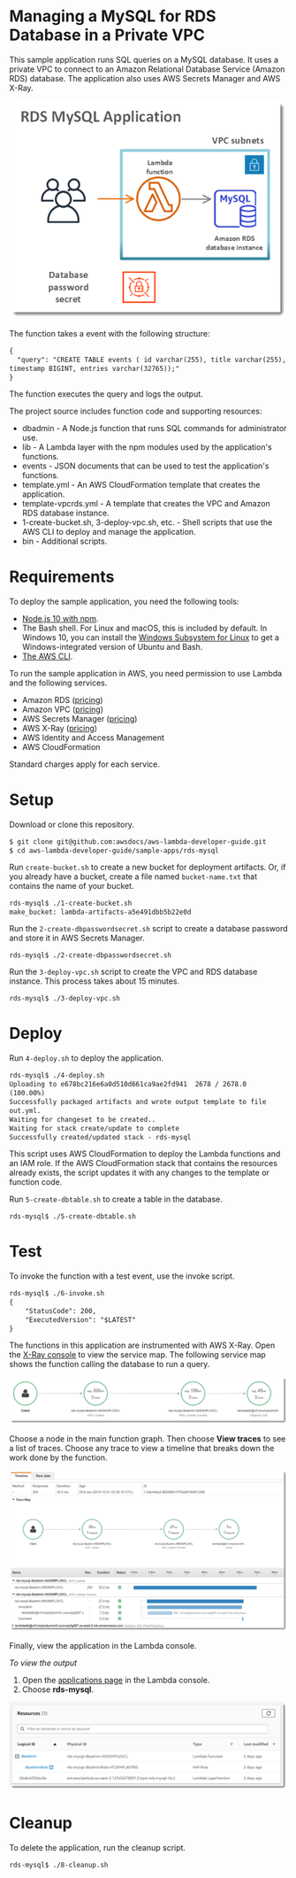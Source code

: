 # Managing a MySQL for RDS Database in a Private VPC

This sample application runs SQL queries on a MySQL database. It uses a private VPC to connect to an Amazon Relational Database Service (Amazon RDS) database. The application also uses AWS Secrets Manager and AWS X-Ray.

![Architecture](/sample-apps/rds-mysql/images/sample-rdsmysql.png)

The function takes a event with the following structure:

```
{
  "query": "CREATE TABLE events ( id varchar(255), title varchar(255), timestamp BIGINT, entries varchar(32765));"
}
```

The function executes the query and logs the output.

The project source includes function code and supporting resources:

- dbadmin - A Node.js function that runs SQL commands for administrator use.
- lib - A Lambda layer with the npm modules used by the application's functions.
- events - JSON documents that can be used to test the application's functions.
- template.yml - An AWS CloudFormation template that creates the application.
- template-vpcrds.yml - A template that creates the VPC and Amazon RDS database instance.
- 1-create-bucket.sh, 3-deploy-vpc.sh, etc. - Shell scripts that use the AWS CLI to deploy and manage the application.
- bin - Additional scripts. 

# Requirements

To deploy the sample application, you need the following tools:

- [Node.js 10 with npm](https://nodejs.org/en/download/releases/).
- The Bash shell. For Linux and macOS, this is included by default. In Windows 10, you can install the [Windows Subsystem for Linux](https://docs.microsoft.com/en-us/windows/wsl/install-win10) to get a Windows-integrated version of Ubuntu and Bash.
- [The AWS CLI](https://docs.aws.amazon.com/cli/latest/userguide/cli-chap-install.html).

To run the sample application in AWS, you need permission to use Lambda and the following services.

- Amazon RDS ([pricing](https://aws.amazon.com/rds/pricing/))
- Amazon VPC ([pricing](https://aws.amazon.com/vpc/pricing/))
- AWS Secrets Manager ([pricing](https://aws.amazon.com/secrets-manager/pricing/))
- AWS X-Ray ([pricing](https://aws.amazon.com/xray/pricing/))
- AWS Identity and Access Management
- AWS CloudFormation

Standard charges apply for each service.

# Setup

Download or clone this repository.

    $ git clone git@github.com:awsdocs/aws-lambda-developer-guide.git
    $ cd aws-lambda-developer-guide/sample-apps/rds-mysql

Run `create-bucket.sh` to create a new bucket for deployment artifacts. Or, if you already have a bucket, create a file named `bucket-name.txt` that contains the name of your bucket.

    rds-mysql$ ./1-create-bucket.sh
    make_bucket: lambda-artifacts-a5e491dbb5b22e0d

Run the `2-create-dbpasswordsecret.sh` script to create a database password and store it in AWS Secrets Manager.

    rds-mysql$ ./2-create-dbpasswordsecret.sh

Run the `3-deploy-vpc.sh` script to create the VPC and RDS database instance. This process takes about 15 minutes.

    rds-mysql$ ./3-deploy-vpc.sh

# Deploy

Run `4-deploy.sh` to deploy the application.

    rds-mysql$ ./4-deploy.sh
    Uploading to e678bc216e6a0d510d661ca9ae2fd941  2678 / 2678.0  (100.00%)
    Successfully packaged artifacts and wrote output template to file out.yml.
    Waiting for changeset to be created..
    Waiting for stack create/update to complete
    Successfully created/updated stack - rds-mysql

This script uses AWS CloudFormation to deploy the Lambda functions and an IAM role. If the AWS CloudFormation stack that contains the resources already exists, the script updates it with any changes to the template or function code.

Run `5-create-dbtable.sh` to create a table in the database.

    rds-mysql$ ./5-create-dbtable.sh

# Test

To invoke the function with a test event, use the invoke script.

    rds-mysql$ ./6-invoke.sh
    {
        "StatusCode": 200,
        "ExecutedVersion": "$LATEST"
    }

The functions in this application are instrumented with AWS X-Ray. Open the [X-Ray console](https://console.aws.amazon.com/xray/home#/service-map) to view the service map. The following service map shows the function calling the database to run a query.

![Service Map](/sample-apps/rds-mysql/images/rdsmysql-servicemap.png)

Choose a node in the main function graph. Then choose **View traces** to see a list of traces. Choose any trace to view a timeline that breaks down the work done by the function.

![Trace](/sample-apps/rds-mysql/images/rdsmysql-trace.png)

Finally, view the application in the Lambda console.

*To view the output*
1. Open the [applications page](https://console.aws.amazon.com/lambda/home#/applications) in the Lambda console.
2. Choose **rds-mysql**.

  ![Application](/sample-apps/rds-mysql/images/rdsmysql-application.png)

# Cleanup

To delete the application, run the cleanup script.

    rds-mysql$ ./8-cleanup.sh
